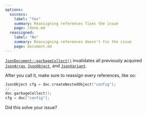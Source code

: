 ```yaml
---
options:
  success:
    label: "Yes"
    summary: Reassigning references fixes the issue
    page: /done.md
  reassigned:
    label: "No"
    summary: Reassigning references doesn't fix the issue
    page: document.md
---
```


[`JsonDocument::garbageCollect()`](/v6/api/jsondocument/garbagecollect/) invalidates all previously acquired [`JsonArray`](/v6/api/jsonarray/), [`JsonObject`](/v6/api/jsonobject/), and [`JsonVariant`](/v6/api/jsonvariant/).

After you call it, make sure to reassign  every references, like so:

```c++
JsonObject cfg = doc.createNestedObject("config");
// ...
doc.garbageCollect();
cfg = doc["config"];
```

Did this solve your issue?

